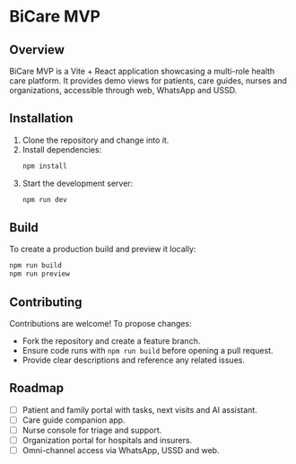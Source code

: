 # BiCare MVP

## Overview
BiCare MVP is a Vite + React application showcasing a multi-role health care platform. It provides demo views for patients, care guides, nurses and organizations, accessible through web, WhatsApp and USSD.

## Installation
1. Clone the repository and change into it.
2. Install dependencies:
   ```bash
   npm install
   ```
3. Start the development server:
   ```bash
   npm run dev
   ```

## Build
To create a production build and preview it locally:

```bash
npm run build
npm run preview
```

## Contributing
Contributions are welcome! To propose changes:

- Fork the repository and create a feature branch.
- Ensure code runs with `npm run build` before opening a pull request.
- Provide clear descriptions and reference any related issues.

## Roadmap
- [ ] Patient and family portal with tasks, next visits and AI assistant.
- [ ] Care guide companion app.
- [ ] Nurse console for triage and support.
- [ ] Organization portal for hospitals and insurers.
- [ ] Omni-channel access via WhatsApp, USSD and web.
